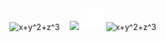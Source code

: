 <p align="center">
  <picture> <source media="(prefers-color-scheme: light)" width="50" srcset="https://user-images.githubusercontent.com/37082732/208269726-e107d3fb-edc9-4768-8c4d-9f6d5fecceed.png"> <source media="(prefers-color-scheme: dark)" width="50" srcset="https://user-images.githubusercontent.com/37082732/208269911-9e559645-d995-47c6-b6ea-5d2f4fe0121b.png"> <img alt="x+y^2+z^3"> </picture>
  <img src="spacer.png" width="10"/>
  <img src="https://github-readme-stats.vercel.app/api/top-langs/?username=mcthomas&card_width=225&layout=compact&langs_count=10&text_color=7F7F7F&bg_color=00000000&hide_border=true&border_radius=7&hide_title=true&hide=html,javascript,css"/> 
  <img src="spacer.png" width="40"/>
  <picture> <source media="(prefers-color-scheme: dark)" srcset="https://user-images.githubusercontent.com/37082732/208271240-7329f5dd-9288-46fe-a431-d3ec59bf4093.gif"> <source media="(prefers-color-scheme: light)" srcset="https://user-images.githubusercontent.com/37082732/208269961-4fb17c9d-59cb-4183-8ac8-cbefc4ac08b4.gif"> <img alt="x+y^2+z^3"> </picture>
</p>
